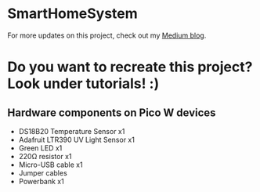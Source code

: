 # SmartHomeSystem
For more updates on this project, check out my [Medium blog](https://medium.com/@benji-IoT).

# Do you want to recreate this project? Look under tutorials! :)

## Hardware components on Pico W devices
* DS18B20 Temperature Sensor x1
* Adafruit LTR390 UV Light Sensor x1
* Green LED x1
* 220Ω resistor x1
* Micro-USB cable x1
* Jumper cables
* Powerbank x1
